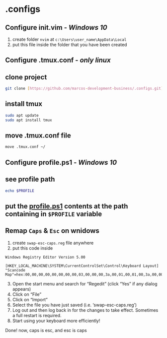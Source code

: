 # .configs

## Configure init.vim - _Windows 10_

1. create folder `nvim` at `c:\Users\user_name\AppData\Local`
2. put this file inside the folder that you have been created

## Configure .tmux.conf - _only linux_

clone project
---
```bash
git clone [https://github.com/marcos-development-business/.configs.git](https://github.com/marcos-development-business/.configs.git)
```

install tmux
---
```bash
sudo apt update
sudo apt install tmux
```

move .tmux.conf file
---
```bash
move .tmux.conf ~/
```

## Configure profile.ps1 - _Windows 10_

see profile path
---
```ps1
echo $PROFILE
```

put the [profile.ps1](https://github.com/marcos-development-business/.configs/blob/main/profile.ps1) contents at the path containing in `$PROFILE` variable
---

## Remap `Caps` & `Esc` on wnidows

1. create `swap-esc-caps.reg` file anywhere
2. put this code inside
```reg
Windows Registry Editor Version 5.00

[HKEY_LOCAL_MACHINE\SYSTEM\CurrentControlSet\Control\Keyboard Layout]
"Scancode Map"=hex:00,00,00,00,00,00,00,00,03,00,00,00,3a,00,01,00,01,00,3a,00,00,00,00,00
```
3. Open the start menu and search for “Regedit” (click “Yes” if any dialog appears)
4. Click on “File”
5. Click on “Import”
6. Select the file you have just saved (i.e. ‘swap-esc-caps.reg’)
7. Log out and then log back in for the changes to take effect. Sometimes a full restart is required.
8. Start using your keyboard more efficiently!

Done! now, caps is esc, and esc is caps
